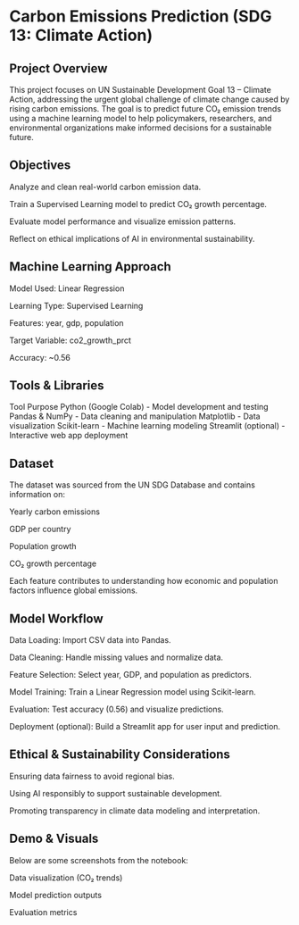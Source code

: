 # Carbon Emissions Prediction (SDG 13: Climate Action)
## Project Overview
This project focuses on UN Sustainable Development Goal 13 – Climate Action, addressing the urgent global challenge of climate change caused by rising carbon emissions.
The goal is to predict future CO₂ emission trends using a machine learning model to help policymakers, researchers, and environmental organizations make informed decisions for a sustainable future.

## Objectives
Analyze and clean real-world carbon emission data.

Train a Supervised Learning model to predict CO₂ growth percentage.

Evaluate model performance and visualize emission patterns.

Reflect on ethical implications of AI in environmental sustainability.

## Machine Learning Approach
Model Used: Linear Regression

Learning Type: Supervised Learning

Features: year, gdp, population

Target Variable: co2_growth_prct

Accuracy: ~0.56

## Tools & Libraries
Tool	                 Purpose
Python (Google Colab) -	Model development and testing
Pandas & NumPy	      - Data cleaning and manipulation
Matplotlib	          - Data visualization
Scikit-learn	        - Machine learning modeling
Streamlit (optional)	- Interactive web app deployment

## Dataset
The dataset was sourced from the UN SDG Database and contains information on:

Yearly carbon emissions

GDP per country

Population growth

CO₂ growth percentage

Each feature contributes to understanding how economic and population factors influence global emissions.

## Model Workflow
Data Loading: Import CSV data into Pandas.

Data Cleaning: Handle missing values and normalize data.

Feature Selection: Select year, GDP, and population as predictors.

Model Training: Train a Linear Regression model using Scikit-learn.

Evaluation: Test accuracy (0.56) and visualize predictions.

Deployment (optional): Build a Streamlit app for user input and prediction.

## Ethical & Sustainability Considerations
Ensuring data fairness to avoid regional bias.

Using AI responsibly to support sustainable development.

Promoting transparency in climate data modeling and interpretation.

## Demo & Visuals
Below are some screenshots from the notebook:

Data visualization (CO₂ trends)

Model prediction outputs

Evaluation metrics
